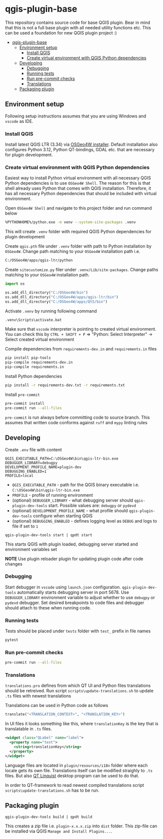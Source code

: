 # qgis-plugin-base

This repository contains source code for base QGIS plugin. Bear in mind that this is not a full base plugin with all needed utility functions etc. This can be used a foundation for new QGIS plugin project :)

- [qgis-plugin-base](#qgis-plugin-base)
  - [Environment setup](#environment-setup)
    - [Install QGIS](#install-qgis)
    - [Create virtual environment with QGIS Python dependencies](#create-virtual-environment-with-qgis-python-dependencies)
  - [Developing](#developing)
    - [Debugging](#debugging)
    - [Running tests](#running-tests)
    - [Run pre-commit checks](#run-pre-commit-checks)
    - [Translations](#translations)
  - [Packaging plugin](#packaging-plugin)

## Environment setup

Following setup instructions assumes that you are using Windows and `vscode` as IDE.

### Install QGIS

Install latest QGIS LTR (3.34) via [OSGeo4W installer](https://trac.osgeo.org/osgeo4w/). Default installation also configures Python 3.12, Python QT-bindings, GDAL etc. that are necessary for plugin development.

### Create virtual environment with QGIS Python dependencies

Easiest way to install Python virtual environment with all necessary QGIS Python dependencies is to use `OSGeo4W Shell`. The reason for this is that shell already uses Python that comes with QGIS installation. Therefore, it has all necessary Python dependencies that should be included with virtual environment.

Open `OSGeo4W Shell` and navigate to this project folder and run command below

```bash
%PYTHONHOME%/python.exe -m venv --system-site-packages .venv
```

This will create `.venv` folder with required QGIS Python dependencies for plugin development

Create `qgis.pth` file under `.venv` folder with path to Python installation by `OSGeo4W`. Change path matching to your `OSGeo4W` installation path i.e.

```bash
C:/OSGeo4W/apps/qgis-ltr/python
```

Create `sitecustomize.py` filer under `.venv/Lib/site-packages`. Change paths matching to your `OSGeo4W` installation path.

```python
import os

os.add_dll_directory("C:/OSGeo4W/bin")
os.add_dll_directory("C:/OSGeo4W/apps/qgis-ltr/bin")
os.add_dll_directory("C:/OSGeo4W/apps/Qt5/bin")
```

Activate `.venv` by running following command

```bash
.venv\Scripts\activate.bat
```

Make sure that `vscode` interpreter is pointing to created virtual environment. You can check this by `CTRL + SHIFT + P` => "Python: Select Interpreter" -> Select created virtual environment

Compile dependencies from `requirements-dev.in` and `requirements.in` files

```bash
pip install pip-tools
pip-compile requirements-dev.in
pip-compile requirements.in
```

Install Python dependencies

```bash
pip install -r requirements-dev.txt -r requirements.txt
```

Install `pre-commit`

```bash
pre-commit install
pre-commit run --all-files
```

`pre-commit` is run always before committing code to source branch. This assumes that written code conforms against `ruff` and `mypy` linting rules

## Developing

Create `.env` file with content

```env
QGIS_EXECUTABLE_PATH=C:\OSGeo4W\bin\qgis-ltr-bin.exe
DEBUGGER_LIBRARY=debugpy
DEVELOPMENT_PROFILE_NAME=plugin-dev
DEBUGGING_ENABLED=1
PROFILE=local
```

- `QGIS_EXECUTABLE_PATH` - path for the QGIS binary executable i.e. `C:\OSGeo4W\bin\qgis-ltr-bin.exe`
- `PROFILE` - profile of running environment
- (optional) `DEBUGGER_LIBRARY` - what debugging server should `qgis-plugin-dev-tools` start. Possible values are: `debugpy` or `pydevd`
- (optional) `DEVELOPMENT_PROFILE_NAME` - what profile should `qgis-plugin-dev-tools` configure when starting QGIS
- (optional) `DEBUGGING_ENABLED` - defines logging level as `DEBUG` and logs to file if set to `1`

```shell
qgis-plugin-dev-tools start | qpdt start
```

This starts QGIS with plugin loaded, debugging server started and environment variables set

**NOTE** Use plugin reloader plugin for updating plugin code after code changes

### Debugging

Start debugger in `vscode` using `launch.json` configuration. `qgis-plugin-dev-tools` automatically starts debugging server in port 5678. Use `DEBUGGER_LIBRARY` environment variable to adjust whether to use `debugpy` or `pydevd` debugger. Set desired breakpoints to code files and debugger should attach to these when running code.

### Running tests

Tests should be placed under `tests` folder with `test_` prefix in file names

```bash
pytest
```

### Run pre-commit checks

```bash
pre-commit run --all-files
```

### Translations

`translations.pro` defines from which QT UI and Python files translations should be retreived. Run script `scripts\update-translations.sh` to update `.ts` files with newest translations

Translations can be used in Python code as follows

```python
translate("<TRANSLATION_CONTEXT>", "<TRANSLATION_KEY>")
```

In UI files it looks something like this, where `translationKey` is the key that is translatable in `.ts` files.

```xml
<widget class="QLabel" name="label">
  <property name="text">
    <string>translationKey</string>
  </property>
</widget>
```

Language files are located in `plugin/resources/i18n` folder where each locale gets its own file. Translations itself can be modified straighly to `.ts` files. But also [QT Linquist](`https://github.com/lelegard/qtlinguist-installers/releases`) desktop program can be used to do that.

In order to QT-framework to read newest compiled translations script `scripts\update-translations.sh` has to be run.

## Packaging plugin

```bash
qgis-plugin-dev-tools build | qpdt build
```

This creates a zip file i.e. `plugin-x.x.x.zip` into `dist` folder. This zip-file can be installed via QGIS `Manage and Install Plugins...`.

